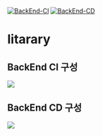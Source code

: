[![BackEnd-CI](https://github.com/dukki-labs/litarary/actions/workflows/%08BackEnd-CI.yml/badge.svg)](https://github.com/dukki-labs/litarary/actions/workflows/%08BackEnd-CI.yml)
[![BackEnd-CD](https://github.com/dukki-labs/litarary/actions/workflows/BackEnd-CD.yml/badge.svg)](https://github.com/dukki-labs/litarary/actions/workflows/BackEnd-CD.yml)

# litarary

## BackEnd CI 구성

![](https://user-images.githubusercontent.com/39672033/214862586-4dda9186-01b5-4192-a556-f2b092cebdba.png)

## BackEnd CD 구성

![](https://user-images.githubusercontent.com/39672033/214862830-ad93e15a-0c75-42e5-8ce1-854c9b7838f4.png)
